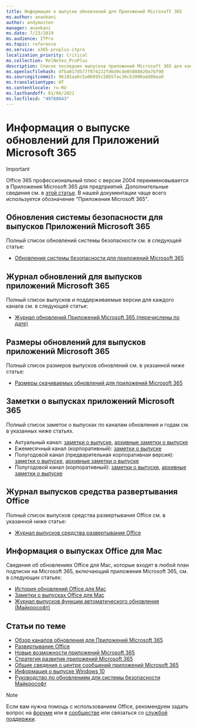 ```yaml
---
title: Информация о выпуске обновлений для Приложений Microsoft 365
ms.author: anankani
author: andymosten
manager: anankani
ms.date: 7/23/2019
ms.audience: ITPro
ms.topic: reference
ms.service: o365-proplus-itpro
localization_priority: Critical
ms.collection: RelNotes_ProPlus
description: Список последних выпусков приложений Microsoft 365 для каждого канала обновления и ссылки на заметки о выпусках и историю обновлений для ИТ-специалистов
ms.openlocfilehash: dfba017d577f874222fd6d9cde05088820a7bf90
ms.sourcegitcommit: 96185aa6c5a06095c58b57ac36cb2800add8bea0
ms.translationtype: HT
ms.contentlocale: ru-RU
ms.lasthandoff: 01/06/2021
ms.locfileid: "49760643"
---
```

# <a name="release-information-for-updates-to-microsoft-365-apps"></a>Информация о выпуске обновлений для Приложений Microsoft 365


> [!IMPORTANT]
> Office 365 профессиональный плюс с версии 2004 переименовывается в Приложения Microsoft 365 для предприятий. Дополнительные сведения см. в [этой статье](https://go.microsoft.com/fwlink/p/?linkid=2123420). В нашей документации чаще всего используется обозначение "Приложения Microsoft 365".


## <a name="security-updates-for-microsoft-365-apps-releases"></a>Обновления системы безопасности для выпусков Приложений Microsoft 365

Полный список обновлений системы безопасности см. в следующей статье:
 - [Обновления системы безопасности для приложений Microsoft 365](microsoft365-apps-security-updates.md)


## <a name="update-history-for-microsoft-365-apps-releases"></a>Журнал обновлений для выпусков приложений Microsoft 365

Полный список выпусков и поддерживаемые версии для каждого канала см. в следующей статье:

- [Журнал обновлений Приложений Microsoft 365 (перечислены по дате)](update-history-microsoft365-apps-by-date.md)


 ## <a name="update-sizes-for-microsoft-365-apps-releases"></a>Размеры обновлений для выпусков приложений Microsoft 365

Полный список размеров выпусков обновлений см. в указанной ниже статье:
 - [Размеры скачиваемых обновлений для приложений Microsoft 365](download-sizes-microsoft365-apps-updates.md)

## <a name="release-notes-for-microsoft-365-apps-releases"></a>Заметки о выпусках приложений Microsoft 365

Полный список заметок о выпусках по каналам обновления и годам см. в указанных ниже статьях.
 - Актуальный канал: [заметки о выпуске](current-channel.md), [архивные заметки о выпуске](monthly-channel-archived.md)
 - Ежемесячный канал (корпоративный): [заметки о выпуске](monthly-enterprise-channel.md)
 - Полугодовой канал (предварительная корпоративная версия): [заметки о выпуске](semi-annual-enterprise-channel-preview.md), [архивные заметки о выпуске](semi-annual-enterprise-channel-preview-archived.md)
 - Полугодовой канал (корпоративный): [заметки о выпуске](semi-annual-enterprise-channel.md), [архивные заметки о выпуске](semi-annual-enterprise-channel-archived.md)

 ## <a name="release-history-for-office-deployment-tool"></a>Журнал выпусков средства развертывания Office
 Полный список выпусков средства развертывания Office см. в указанной ниже статье:
 - [Журнал выпусков средства развертывания Office](ODT-release-history.md)

## <a name="office-for-mac-release-information"></a>Информация о выпусках Office для Mac

Сведения об обновлениях Office для Mac, которые входят в любой план подписки на Microsoft 365, включающий приложения Microsoft 365, см. в следующих статьях:
 - [История обновлений Office для Mac](update-history-office-for-mac.md)
 - [Заметки о выпусках Office для Mac](release-notes-office-for-mac.md)
 - [Журнал выпусков функции автоматического обновления (Майкрософт)](release-history-microsoft-autoupdate.md)


## <a name="related-topics"></a>Статьи по теме

- [Обзор каналов обновления для Приложений Microsoft 365](https://docs.microsoft.com/deployoffice/overview-of-update-channels-for-office-365-proplus)
- [Развертывание Office](https://docs.microsoft.com/deployoffice/)
- [Новые возможности приложений Microsoft 365](https://support.office.com/article/95c8d81d-08ba-42c1-914f-bca4603e1426)
- [Стратегия развития приложений Microsoft 365](https://products.office.com/business/office-365-roadmap)
- [Общие сведения о центре сообщений приложений Microsoft 365](https://support.office.com/article/38fb3333-bfcc-4340-a37b-deda509c2093)
- [Информация о выпуске Windows 10](https://www.microsoft.com/itpro/windows-10/release-information)
- [Руководство по обновлениям для системы безопасности Майкрософт](https://portal.msrc.microsoft.com/)

> [!NOTE]
> Если вам нужна помощь с использованием Office, рекомендуем задать вопрос на [форуме](https://answers.microsoft.com/) или в [сообществе](https://techcommunity.microsoft.com/) или связаться со [службой поддержки](https://support.microsoft.com/contactus).
